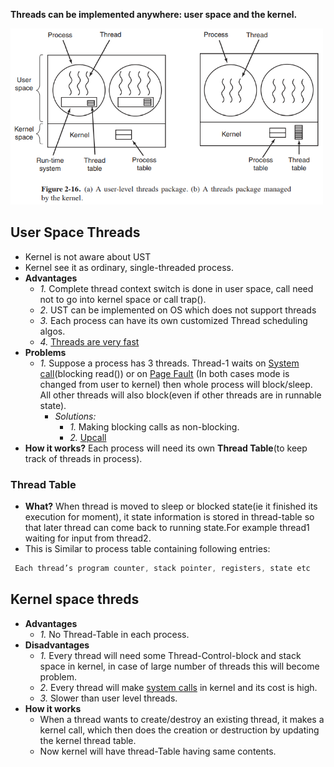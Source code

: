 **Threads can be implemented anywhere: user space and the kernel.**

<img src=./userspace_kernelspace_threads.PNG width=500 />

## User Space Threads
- Kernel is not aware about UST
- Kernel see it as ordinary, single-threaded process.
- **Advantages**
  - *1.* Complete thread context switch is done in user space, call need not to go into kernel space or call trap().
  - *2.* UST can be implemented on OS which does not support threads
  - *3.* Each process can have its own customized Thread scheduling algos.
  - *4.* [Threads are very fast](/cpu_memory_thread_process/README.md)
- **Problems**
  - *1.* Suppose a process has 3 threads. Thread-1 waits on [System call](https://sites.google.com/site/amitinterviewpreparation/c-1/device-driver)(blocking read()) or on [Page Fault](https://sites.google.com/site/amitinterviewpreparation/c-1/memory-management/virtual-memory) (In both cases mode is changed from user to kernel) then whole process will block/sleep. All other threads will also block(even if other threads are in runnable state).
    - *Solutions:* 
      - *1.* Making blocking calls as non-blocking.
      - *2.* [Upcall](/cpu_memory_thread_process/threads/UserSpace_KernelSpace_Threads/Upcall_Scheduler_Activation.md)
- **How it works?** Each process will need its own **Thread Table**(to keep track of threads in process). 
### Thread Table
  - **What?** When thread is moved to sleep or blocked state(ie it finished its execution for moment), it state information is stored in thread-table so that later thread can come back to running state.For example thread1 waiting for input from thread2.
  - This is Similar to process table containing following entries:
```c
 Each thread’s program counter, stack pointer, registers, state etc
```

## Kernel space threds
- **Advantages**
  - *1.* No Thread-Table in each process.
- **Disadvantages**
  - *1.* Every thread will need some Thread-Control-block and stack space in kernel, in case of large number of threads this will become problem.
  - *2.* Every thread will make [system calls](https://sites.google.com/site/amitinterviewpreparation/c-1/device-driver) in kernel and its cost is high.
  - *3.* Slower than user level threads.
- **How it works**
  - When a thread wants to create/destroy an existing thread, it makes a kernel call, which then does the creation or destruction by updating the kernel thread table.
  - Now kernel will have thread-Table having same contents.
